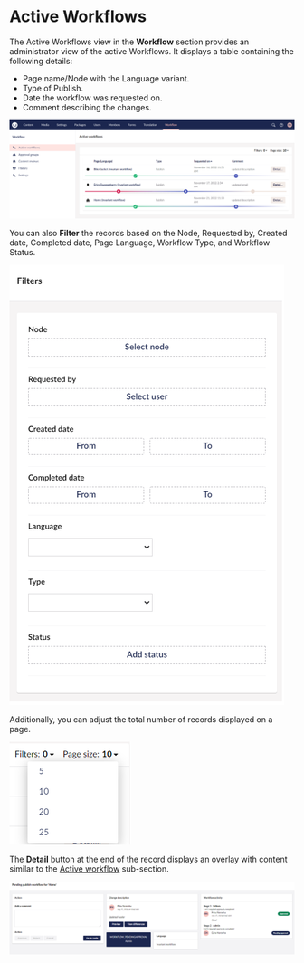 # Active Workflows

The Active Workflows view in the **Workflow** section provides an administrator view of the active Workflows. It displays a table containing the following details:

* Page name/Node with the Language variant.
* Type of Publish.
* Date the workflow was requested on.
* Comment describing the changes.

![Active Workflows](../../../10/umbraco-workflow/images/active-workflows-section.png)

You can also **Filter** the records based on the Node, Requested by, Created date, Completed date, Page Language, Workflow Type, and Workflow Status.

![Workflow history Filters](../../../10/umbraco-workflow/images/history-filter.png)

Additionally, you can adjust the total number of records displayed on a page.

![Workflow history PageSize](../../../10/umbraco-workflow/images/history-pagesize.png)

The **Detail** button at the end of the record displays an overlay with content similar to the [Active workflow](../getting-started/workflow-content-app.md#active-workflow) sub-section.

![Details overlay](../getting-started/images/Active-Workflow-detailed-info-v14.png)

